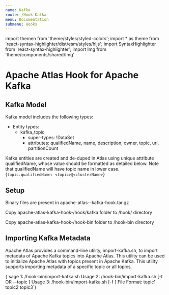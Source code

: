```yaml
---
name: Kafka
route: /Hook-Kafka
menu: Documentation
submenu: Hooks
---
```


import  themen  from 'theme/styles/styled-colors';
import  * as theme  from 'react-syntax-highlighter/dist/esm/styles/hljs';
import SyntaxHighlighter from 'react-syntax-highlighter';
import Img from 'theme/components/shared/Img'


# Apache Atlas Hook for Apache Kafka

## Kafka Model
Kafka model includes the following types:
   * Entity types:
      * kafka_topic
         * super-types: !DataSet
         * attributes: qualifiedName, name, description, owner, topic, uri, partitionCount

Kafka entities are created and de-duped in Atlas using unique attribute qualifiedName, whose value should be formatted as detailed below.
Note that qualifiedName will have topic name in lower case.
<SyntaxHighlighter wrapLines={true} language="shell" style={theme.dark}>
   {`topic.qualifiedName: <topic>@<clusterName>`}
</SyntaxHighlighter>


## Setup
Binary files are present in apache-atlas-<release-version/>-kafka-hook.tar.gz

Copy apache-atlas-kafka-hook-<release-version/>/hook/kafka folder to <atlas package/>/hook/    directory

Copy apache-atlas-kafka-hook-<release-version/>/hook-bin folder to  <atlas package/>/hook-bin directory

## Importing Kafka Metadata
Apache Atlas provides a command-line utility, import-kafka.sh, to import metadata of Apache Kafka topics into Apache Atlas.
This utility can be used to initialize Apache Atlas with topics present in Apache Kafka.
This utility supports importing metadata of a specific topic or all topics.

<SyntaxHighlighter wrapLines={true} language="shell" style={theme.dark}>
{`sage 1: <atlas package>/hook-bin/import-kafka.sh
Usage 2: <atlas package>/hook-bin/import-kafka.sh [-t <topic prefix> OR --topic <topic prefix>]
Usage 3: <atlas package>/hook-bin/import-kafka.sh [-f <filename>]
         File Format:
            topic1
            topic2
            topic3`}
</SyntaxHighlighter>
